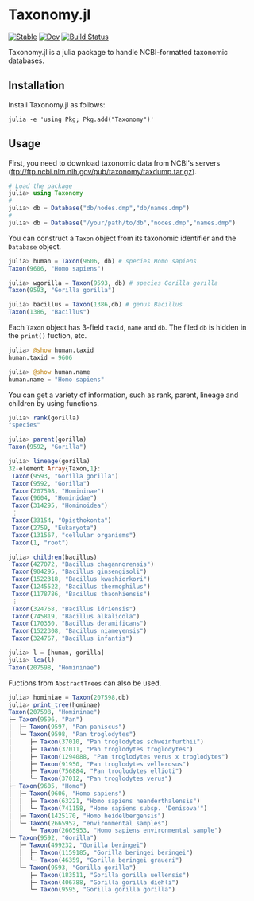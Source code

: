 # Taxonomy.jl

[![Stable](https://img.shields.io/badge/docs-stable-blue.svg)](https://banhbio.github.io/Taxonomy.jl/stable)
[![Dev](https://img.shields.io/badge/docs-dev-blue.svg)](https://banhbio.github.io/Taxonomy.jl/dev)
[![Build Status](https://travis-ci.com/banhbio/Taxonomy.jl.svg?token=TnLbrgdWxoQMPrAZynWc&branch=main)](https://travis-ci.com/banhbio/Taxonomy.jl)

Taxonomy.jl is a julia package to handle NCBI-formatted taxonomic databases.

Installation
------------
Install Taxonomy.jl as follows:
```
julia -e 'using Pkg; Pkg.add("Taxonomy")'
```

Usage
-----
First, you need to download taxonomic data from NCBI's servers (ftp://ftp.ncbi.nlm.nih.gov/pub/taxonomy/taxdump.tar.gz).
```julia
# Load the package
julia> using Taxonomy
#
julia> db = Database("db/nodes.dmp","db/names.dmp")
#
julia> db = Database("/your/path/to/db","nodes.dmp","names.dmp")
```

You can construct a `Taxon` object from its taxonomic identifier and the `Database` object.


```julia
julia> human = Taxon(9606, db) # species Homo sapiens
Taxon(9606, "Homo sapiens")

julia> wgorilla = Taxon(9593, db) # species Gorilla gorilla
Taxon(9593, "Gorilla gorilla")

julia> bacillus = Taxon(1386,db) # genus Bacillus
Taxon(1386, "Bacillus")
```
Each `Taxon` object has 3-field `taxid`, `name` and `db`. The filed `db` is hidden in the `print()` fuction, etc.

```julia
julia> @show human.taxid
human.taxid = 9606

julia> @show human.name
human.name = "Homo sapiens"
```
You can get a variety of information, such as rank, parent, lineage and children by using functions.
```julia
julia> rank(gorilla)
"species"

julia> parent(gorilla)
Taxon(9592, "Gorilla")
```
```julia
julia> lineage(gorilla)
32-element Array{Taxon,1}:
 Taxon(9593, "Gorilla gorilla")
 Taxon(9592, "Gorilla")
 Taxon(207598, "Homininae")
 Taxon(9604, "Hominidae")
 Taxon(314295, "Hominoidea")
 ⋮
 Taxon(33154, "Opisthokonta")
 Taxon(2759, "Eukaryota")
 Taxon(131567, "cellular organisms")
 Taxon(1, "root")
```
```julia
julia> children(bacillus)
 Taxon(427072, "Bacillus chagannorensis")
 Taxon(904295, "Bacillus ginsengisoli")
 Taxon(1522318, "Bacillus kwashiorkori")
 Taxon(1245522, "Bacillus thermophilus")
 Taxon(1178786, "Bacillus thaonhiensis")
 ⋮
 Taxon(324768, "Bacillus idriensis")
 Taxon(745819, "Bacillus alkalicola")
 Taxon(170350, "Bacillus deramificans")
 Taxon(1522308, "Bacillus niameyensis")
 Taxon(324767, "Bacillus infantis")
```
```julia
julia> l = [human, gorilla]
julia> lca(l)
Taxon(207598, "Homininae")
```

Fuctions from `AbstractTrees` can also be used.
```julia
julia> hominiae = Taxon(207598,db)
julia> print_tree(hominae)
Taxon(207598, "Homininae")
├─ Taxon(9596, "Pan")
│  ├─ Taxon(9597, "Pan paniscus")
│  └─ Taxon(9598, "Pan troglodytes")
│     ├─ Taxon(37010, "Pan troglodytes schweinfurthii")
│     ├─ Taxon(37011, "Pan troglodytes troglodytes")
│     ├─ Taxon(1294088, "Pan troglodytes verus x troglodytes")
│     ├─ Taxon(91950, "Pan troglodytes vellerosus")
│     ├─ Taxon(756884, "Pan troglodytes ellioti")
│     └─ Taxon(37012, "Pan troglodytes verus")
├─ Taxon(9605, "Homo")
│  ├─ Taxon(9606, "Homo sapiens")
│  │  ├─ Taxon(63221, "Homo sapiens neanderthalensis")
│  │  └─ Taxon(741158, "Homo sapiens subsp. 'Denisova'")
│  ├─ Taxon(1425170, "Homo heidelbergensis")
│  └─ Taxon(2665952, "environmental samples")
│     └─ Taxon(2665953, "Homo sapiens environmental sample")
└─ Taxon(9592, "Gorilla")
   ├─ Taxon(499232, "Gorilla beringei")
   │  ├─ Taxon(1159185, "Gorilla beringei beringei")
   │  └─ Taxon(46359, "Gorilla beringei graueri")
   └─ Taxon(9593, "Gorilla gorilla")
      ├─ Taxon(183511, "Gorilla gorilla uellensis")
      ├─ Taxon(406788, "Gorilla gorilla diehli")
      └─ Taxon(9595, "Gorilla gorilla gorilla")
```